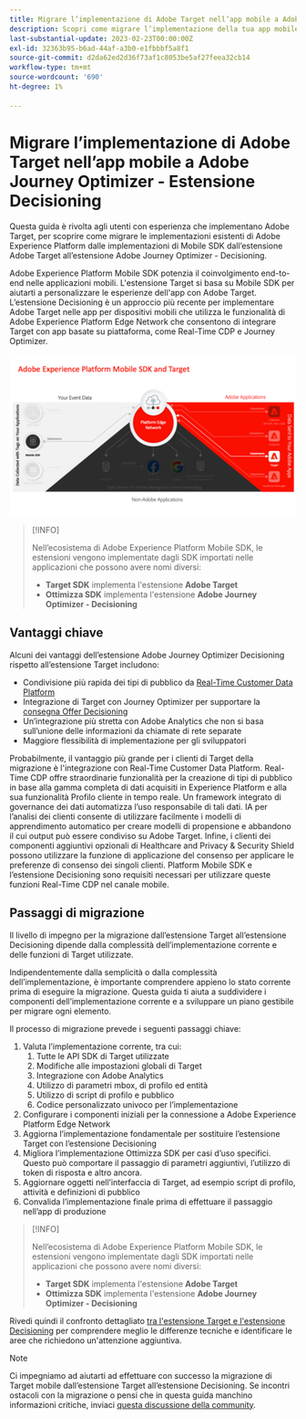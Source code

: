 ```yaml
---
title: Migrare l’implementazione di Adobe Target nell’app mobile a Adobe Journey Optimizer - Estensione Decisioning
description: Scopri come migrare l’implementazione della tua app mobile da Adobe Target a Adobe Journey Optimizer - Estensione Decisioning
last-substantial-update: 2023-02-23T00:00:00Z
exl-id: 32363b95-b6ad-44af-a3b0-e1fbbbf5a8f1
source-git-commit: d2da62ed2d36f73af1c8053be5af27feea32cb14
workflow-type: tm+mt
source-wordcount: '690'
ht-degree: 1%

---
```


# Migrare l’implementazione di Adobe Target nell’app mobile a Adobe Journey Optimizer - Estensione Decisioning

Questa guida è rivolta agli utenti con esperienza che implementano Adobe Target, per scoprire come migrare le implementazioni esistenti di Adobe Experience Platform dalle implementazioni di Mobile SDK dall’estensione Adobe Target all’estensione Adobe Journey Optimizer - Decisioning.

Adobe Experience Platform Mobile SDK potenzia il coinvolgimento end-to-end nelle applicazioni mobili. L&#39;estensione Target si basa su Mobile SDK per aiutarti a personalizzare le esperienze dell&#39;app con Adobe Target. L’estensione Decisioning è un approccio più recente per implementare Adobe Target nelle app per dispositivi mobili che utilizza le funzionalità di Adobe Experience Platform Edge Network che consentono di integrare Target con app basate su piattaforma, come Real-Time CDP e Journey Optimizer.

![Diagramma che mostra la connessione di Mobile SDK a Target tramite Edge Network con l&#39;estensione Decisioning](assets/datacollection.png)

>[!INFO]
>
>Nell’ecosistema di Adobe Experience Platform Mobile SDK, le estensioni vengono implementate dagli SDK importati nelle applicazioni che possono avere nomi diversi:
>
> * **Target SDK** implementa l&#39;estensione **Adobe Target**
> * **Ottimizza SDK** implementa l&#39;estensione **Adobe Journey Optimizer - Decisioning**


## Vantaggi chiave

Alcuni dei vantaggi dell’estensione Adobe Journey Optimizer Decisioning rispetto all’estensione Target includono:

* Condivisione più rapida dei tipi di pubblico da [Real-Time Customer Data Platform](https://experienceleague.adobe.com/docs/platform-learn/tutorials/experience-cloud/next-hit-personalization.html?lang=it)
* Integrazione di Target con Journey Optimizer per supportare la [consegna Offer Decisioning](https://experienceleague.adobe.com/docs/target/using/integrate/ajo/offer-decision.html)
* Un’integrazione più stretta con Adobe Analytics che non si basa sull’unione delle informazioni da chiamate di rete separate
* Maggiore flessibilità di implementazione per gli sviluppatori

Probabilmente, il vantaggio più grande per i clienti di Target della migrazione è l&#39;integrazione con Real-Time Customer Data Platform. Real-Time CDP offre straordinarie funzionalità per la creazione di tipi di pubblico in base alla gamma completa di dati acquisiti in Experience Platform e alla sua funzionalità Profilo cliente in tempo reale. Un framework integrato di governance dei dati automatizza l’uso responsabile di tali dati. IA per l’analisi dei clienti consente di utilizzare facilmente i modelli di apprendimento automatico per creare modelli di propensione e abbandono il cui output può essere condiviso su Adobe Target. Infine, i clienti dei componenti aggiuntivi opzionali di Healthcare and Privacy &amp; Security Shield possono utilizzare la funzione di applicazione del consenso per applicare le preferenze di consenso dei singoli clienti. Platform Mobile SDK e l’estensione Decisioning sono requisiti necessari per utilizzare queste funzioni Real-Time CDP nel canale mobile.

## Passaggi di migrazione

Il livello di impegno per la migrazione dall’estensione Target all’estensione Decisioning dipende dalla complessità dell’implementazione corrente e delle funzioni di Target utilizzate.

Indipendentemente dalla semplicità o dalla complessità dell’implementazione, è importante comprendere appieno lo stato corrente prima di eseguire la migrazione. Questa guida ti aiuta a suddividere i componenti dell’implementazione corrente e a sviluppare un piano gestibile per migrare ogni elemento.

Il processo di migrazione prevede i seguenti passaggi chiave:

1. Valuta l’implementazione corrente, tra cui:
   1. Tutte le API SDK di Target utilizzate
   1. Modifiche alle impostazioni globali di Target
   1. Integrazione con Adobe Analytics
   1. Utilizzo di parametri mbox, di profilo ed entità
   1. Utilizzo di script di profilo e pubblico
   1. Codice personalizzato univoco per l’implementazione
1. Configurare i componenti iniziali per la connessione a Adobe Experience Platform Edge Network
1. Aggiorna l’implementazione fondamentale per sostituire l’estensione Target con l’estensione Decisioning
1. Migliora l’implementazione Ottimizza SDK per casi d’uso specifici. Questo può comportare il passaggio di parametri aggiuntivi, l’utilizzo di token di risposta e altro ancora.
1. Aggiornare oggetti nell’interfaccia di Target, ad esempio script di profilo, attività e definizioni di pubblico
1. Convalida l’implementazione finale prima di effettuare il passaggio nell’app di produzione


>[!INFO]
>
>Nell’ecosistema di Adobe Experience Platform Mobile SDK, le estensioni vengono implementate dagli SDK importati nelle applicazioni che possono avere nomi diversi:
>
> * **Target SDK** implementa l&#39;estensione **Adobe Target**
> * **Ottimizza SDK** implementa l&#39;estensione **Adobe Journey Optimizer - Decisioning**

Rivedi quindi il confronto dettagliato [tra l&#39;estensione Target e l&#39;estensione Decisioning](comparison.md) per comprendere meglio le differenze tecniche e identificare le aree che richiedono un&#39;attenzione aggiuntiva.

>[!NOTE]
>
>Ci impegniamo ad aiutarti ad effettuare con successo la migrazione di Target mobile dall’estensione Target all’estensione Decisioning. Se incontri ostacoli con la migrazione o pensi che in questa guida manchino informazioni critiche, inviaci [questa discussione della community](https://experienceleaguecommunities.adobe.com/t5/adobe-experience-platform-data/tutorial-discussion-migrate-target-from-at-js-to-web-sdk/m-p/575587#M463).
